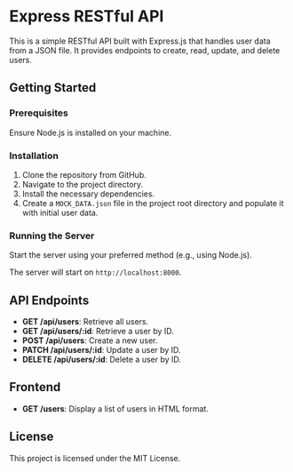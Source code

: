 <h1>Express RESTful API</h1>
  <p>This is a simple RESTful API built with Express.js that handles user data from a JSON file. It provides endpoints to create, read, update, and delete users.</p>
 <h2>Getting Started</h2>

  <h3>Prerequisites</h3>
    <p>Ensure Node.js is installed on your machine.</p>

  <h3>Installation</h3>
    <ol>
        <li>Clone the repository from GitHub.</li>
        <li>Navigate to the project directory.</li>
        <li>Install the necessary dependencies.</li>
        <li>Create a <code>MOCK_DATA.json</code> file in the project root directory and populate it with initial user data.</li>
    </ol>

  <h3>Running the Server</h3>
    <p>Start the server using your preferred method (e.g., using Node.js).</p>
    <p>The server will start on <code>http://localhost:8000</code>.</p>

  <h2>API Endpoints</h2>
    <ul>
        <li><strong>GET /api/users</strong>: Retrieve all users.</li>
        <li><strong>GET /api/users/:id</strong>: Retrieve a user by ID.</li>
        <li><strong>POST /api/users</strong>: Create a new user.</li>
        <li><strong>PATCH /api/users/:id</strong>: Update a user by ID.</li>
        <li><strong>DELETE /api/users/:id</strong>: Delete a user by ID.</li>
    </ul>

  <h2>Frontend</h2>
    <ul>
        <li><strong>GET /users</strong>: Display a list of users in HTML format.</li>
    </ul>

   <h2>License</h2>
    <p>This project is licensed under the MIT License.</p>
